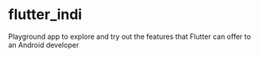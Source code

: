 # flutter_indi
Playground app to explore and try out the features that Flutter can offer to an Android developer
